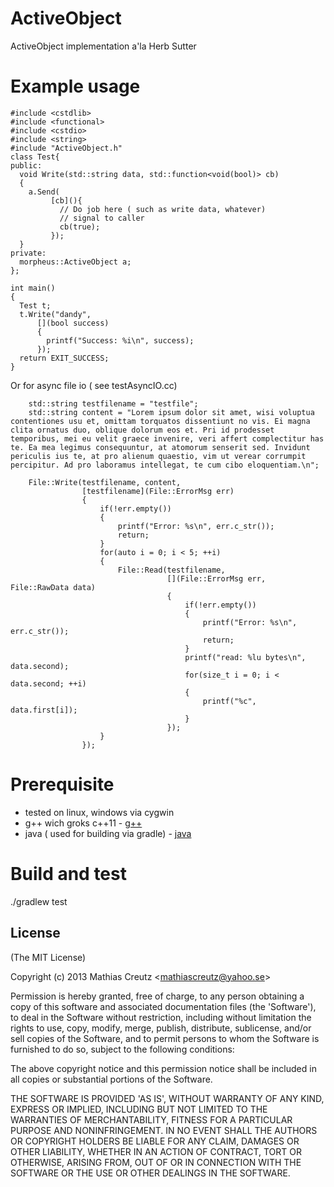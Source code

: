 ActiveObject
============================

ActiveObject implementation a'la Herb Sutter

Example usage
=============

```
#include <cstdlib>
#include <functional>
#include <cstdio>
#include <string>
#include "ActiveObject.h"
class Test{
public:
  void Write(std::string data, std::function<void(bool)> cb)
  {
    a.Send(
	     [cb](){
	       // Do job here ( such as write data, whatever)
	       // signal to caller
	       cb(true);
	     });
  }
private:
  morpheus::ActiveObject a;
};

int main()
{
  Test t;
  t.Write("dandy", 
	  [](bool success)
	  {
	    printf("Success: %i\n", success);
	  });
  return EXIT_SUCCESS;
}
```

Or for async file io ( see testAsyncIO.cc)

```
    std::string testfilename = "testfile";
    std::string content = "Lorem ipsum dolor sit amet, wisi voluptua contentiones usu et, omittam torquatos dissentiunt no vis. Ei magna clita ornatus duo, oblique dolorum eos et. Pri id prodesset temporibus, mei eu velit graece invenire, veri affert complectitur has te. Ea mea legimus consequuntur, at atomorum senserit sed. Invidunt periculis ius te, at pro alienum quaestio, vim ut verear corrumpit percipitur. Ad pro laboramus intellegat, te cum cibo eloquentiam.\n";

    File::Write(testfilename, content, 
                [testfilename](File::ErrorMsg err)
                {
                    if(!err.empty())
                    {
                        printf("Error: %s\n", err.c_str());
                        return;
                    }
                    for(auto i = 0; i < 5; ++i)
                    {
                        File::Read(testfilename, 
                                   [](File::ErrorMsg err, File::RawData data)
                                   {
                                       if(!err.empty())
                                       {
                                           printf("Error: %s\n", err.c_str());
                                           return;
                                       }
                                       printf("read: %lu bytes\n", data.second);
                                       for(size_t i = 0; i < data.second; ++i)
                                       {
                                           printf("%c", data.first[i]);
                                       }
                                   });
                    }
                });

```

Prerequisite
============
* tested on linux, windows via cygwin
* g++ wich groks c++11 - [g++]
* java ( used for building via gradle) - [java]

Build and test
==============
./gradlew test

License
-------

(The MIT License)

Copyright (c) 2013 Mathias Creutz &lt;mathiascreutz@yahoo.se&gt;

Permission is hereby granted, free of charge, to any person obtaining
a copy of this software and associated documentation files (the
'Software'), to deal in the Software without restriction, including
without limitation the rights to use, copy, modify, merge, publish,
distribute, sublicense, and/or sell copies of the Software, and to
permit persons to whom the Software is furnished to do so, subject to
the following conditions:

The above copyright notice and this permission notice shall be
included in all copies or substantial portions of the Software.

THE SOFTWARE IS PROVIDED 'AS IS', WITHOUT WARRANTY OF ANY KIND,
EXPRESS OR IMPLIED, INCLUDING BUT NOT LIMITED TO THE WARRANTIES OF
MERCHANTABILITY, FITNESS FOR A PARTICULAR PURPOSE AND NONINFRINGEMENT.
IN NO EVENT SHALL THE AUTHORS OR COPYRIGHT HOLDERS BE LIABLE FOR ANY
CLAIM, DAMAGES OR OTHER LIABILITY, WHETHER IN AN ACTION OF CONTRACT,
TORT OR OTHERWISE, ARISING FROM, OUT OF OR IN CONNECTION WITH THE
SOFTWARE OR THE USE OR OTHER DEALINGS IN THE SOFTWARE.

[g++]: http://gcc.gnu.org/
[java]: http://www.oracle.com/technetwork/java/javase/overview/index.html

